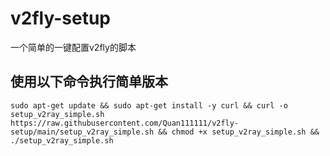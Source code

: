 # v2fly-setup
一个简单的一键配置v2fly的脚本

## 使用以下命令执行简单版本
```
sudo apt-get update && sudo apt-get install -y curl && curl -o setup_v2ray_simple.sh https://raw.githubusercontent.com/Quan111111/v2fly-setup/main/setup_v2ray_simple.sh && chmod +x setup_v2ray_simple.sh && ./setup_v2ray_simple.sh

```
